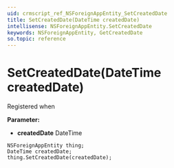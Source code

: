 ```yaml
---
uid: crmscript_ref_NSForeignAppEntity_SetCreatedDate
title: SetCreatedDate(DateTime createdDate)
intellisense: NSForeignAppEntity.SetCreatedDate
keywords: NSForeignAppEntity, GetCreatedDate
so.topic: reference
---
```


# SetCreatedDate(DateTime createdDate)

Registered when

**Parameter:** 
* **createdDate** DateTime

```crmscript
NSForeignAppEntity thing;
DateTime createdDate;
thing.SetCreatedDate(createdDate);
```


